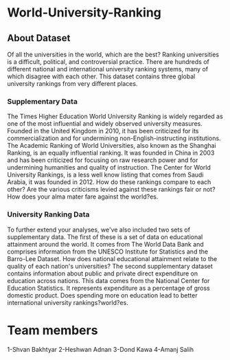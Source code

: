# World-University-Ranking
## About Dataset
Of all the universities in the world, which are the best?
Ranking universities is a difficult, political, and controversial practice. There are hundreds of different national and international university ranking systems, many of which disagree with each other. This dataset contains three global university rankings from very different places.

### Supplementary Data
The Times Higher Education World University Ranking is widely regarded as one of the most influential and widely observed university measures. Founded in the United Kingdom in 2010, it has been criticized for its commercialization and for undermining non-English-instructing institutions.
The Academic Ranking of World Universities, also known as the Shanghai Ranking, is an equally influential ranking. It was founded in China in 2003 and has been criticized for focusing on raw research power and for undermining humanities and quality of instruction.
The Center for World University Rankings, is a less well know listing that comes from Saudi Arabia, it was founded in 2012.
How do these rankings compare to each other? Are the various criticisms levied against these rankings fair or not? How does your alma mater fare against the world?es.

### University Ranking Data
To further extend your analyses, we've also included two sets of supplementary data.
The first of these is a set of data on educational attainment around the world. It comes from The World Data Bank and comprises information from the UNESCO Institute for Statistics and the Barro-Lee Dataset. How does national educational attainment relate to the quality of each nation's universities?
The second supplementary dataset contains information about public and private direct expenditure on education across nations. This data comes from the National Center for Education Statistics. It represents expenditure as a percentage of gross domestic product. Does spending more on education lead to better international university rankings?world?es.


# Team members
1-Shvan Bakhtyar
2-Heshwan Adnan
3-Dond Kawa
4-Amanj Salih
